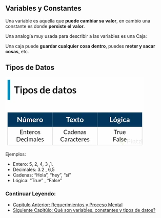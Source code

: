 ## Variables y Constantes
Una variable es aquella que **puede cambiar su valor**, en cambio una constante es donde **persiste el valor**.

Una analogía muy usada para describir a las variables es una Caja:

Una caja puede **guardar cualquier cosa dentro**, puedes **meter y sacar cosas**, etc. 

## Tipos de Datos
![Imagen](./../src/03.webp)

Ejemplos:
- Entero: 5, 2, 4, 3 ,1.
- Decimales: 3.2 , 6,5
- Cadenas: “Hola”, “hey”, “si”
- Lógica: “True” , “False”
### Continuar Leyendo:
- [Capitulo Anterior: Requerimientos y Proceso Mental](./../01_IntroduccionAlgoritmos/04_requerimientos_procesos_mentales.md)
- [Siguiente Capitúlo: Qué son variables, constantes y tipos de datos?](./../02_tipos_De_datos_operadores_logicos/05_variables_constantes_tipos_datos.md)